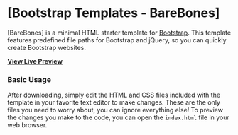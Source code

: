 # [Bootstrap Templates - BareBones]

[BareBones] is a minimal HTML starter template for [Bootstrap](https://getbootstrap.com/).
This template features predefined file paths for Bootstrap and jQuery, so you can quickly create Bootstrap websites.


**[View Live Preview](https://vincentnel80.github.io/bootstrap-themes/)**


### Basic Usage

After downloading, simply edit the HTML and CSS files included with the template in your favorite text editor to make changes. These are the only files you need to worry about, you can ignore everything else! To preview the changes you make to the code, you can open the `index.html` file in your web browser.
